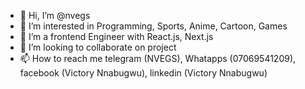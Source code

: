 - 👋 Hi, I’m @nvegs
- 👀 I’m interested in Programming, Sports, Anime, Cartoon, Games
- 🌱 I’m a frontend Engineer with React.js, Next.js 
- 💞️ I’m looking to collaborate on project 
- 📫 How to reach me telegram (NVEGS), Whatapps (07069541209), facebook (Victory Nnabugwu), linkedin (Victory Nnabugwu)

<!---
Nvegs/Nvegs is a ✨ special ✨ repository because its `README.md` (this file) appears on your GitHub profile.
You can click the Preview link to take a look at your changes.
--->
